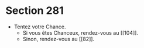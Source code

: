 # Section 281

- Tentez votre Chance.
  - Si vous êtes Chanceux, rendez-vous au [[104]].
  - Sinon, rendez-vous au [[82]].